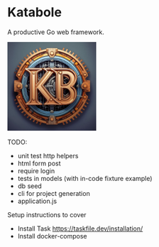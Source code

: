 # Katabole
A productive Go web framework.

<img src="kbexample/public/assets/images/katabole-logo.jpg" alt="Katabole" width="200">

TODO: 
- unit test http helpers
- html form post
- require login
- tests in models (with in-code fixture example)
- db seed
- cli for project generation
- application.js

Setup instructions to cover
- Install Task https://taskfile.dev/installation/
- Install docker-compose
